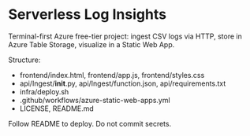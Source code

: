 # Serverless Log Insights

Terminal-first Azure free-tier project: ingest CSV logs via HTTP, store in Azure Table Storage, visualize in a Static Web App.

Structure:
- frontend/index.html, frontend/app.js, frontend/styles.css
- api/Ingest/__init__.py, api/Ingest/function.json, api/requirements.txt
- infra/deploy.sh
- .github/workflows/azure-static-web-apps.yml
- LICENSE, README.md

Follow README to deploy. Do not commit secrets.
